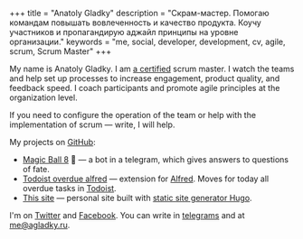 +++
title = "Anatoly Gladky"
description = "Скрам-мастер. Помогаю командам повышать вовлеченность и качество продукта. Коучу участников и пропагандирую аджайл принципы на уровне организации."
keywords = "me, social, developer, development, cv, agile, scrum, Scrum Master"
+++

My name is Anatoly Gladky. I am [a certified](https://www.scrum.org/user/477104) scrum master. I watch the teams and help set up processes to increase engagement, product quality, and feedback speed. I coach participants and promote agile principles at the organization level.

If you need to configure the operation of the team or help with the implementation of scrum — write, I will help.

My projects on [GitHub](https://github.com/agladky):

* [Magic Ball 8](https://t.me/ball8ru_bot) 🎱 — a bot in a telegram, which gives answers to questions of fate.
* [Todoist overdue alfred](https://github.com/agladky/todoist-overdue-alfred) — extension for [Alfred](https://www.alfredapp.com/). Moves for today all overdue tasks in [Todoist](https://todoist.com).
* [This site](https://github.com/agladky/agladky.github.io-hugo) — personal site built with [static site generator Hugo](https://gohugo.io/).

I'm on [Twitter](https://twitter.com/agladky) and [Facebook](https://www.facebook.com/agladkiy). You can write in [telegrams](https://t.me/agladky) and at <a href="mailto:me@agladky.ru">me@agladky.ru</a>.
